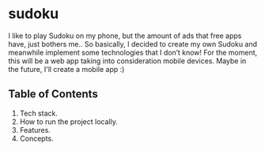 # sudoku
I like to play Sudoku on my phone, but the amount of ads that free apps have, just bothers me..
So basically, I decided to create my own Sudoku and meanwhile implement some technologies that I don’t know!
For the moment, this will be a web app taking into consideration mobile devices. Maybe in the future, I'll create a mobile app :)

## Table of Contents
1. Tech stack.
2. How to run the project locally.
3. Features.
4. Concepts.
